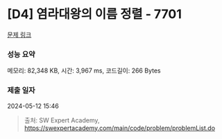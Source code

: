 # [D4] 염라대왕의 이름 정렬 - 7701 

[문제 링크](https://swexpertacademy.com/main/code/problem/problemDetail.do?contestProbId=AWqU0zh6rssDFARG) 

### 성능 요약

메모리: 82,348 KB, 시간: 3,967 ms, 코드길이: 266 Bytes

### 제출 일자

2024-05-12 15:46



> 출처: SW Expert Academy, https://swexpertacademy.com/main/code/problem/problemList.do